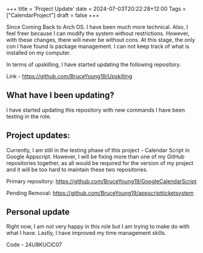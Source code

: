 +++
title = 'Project Update'
date = 2024-07-03T20:22:28+12:00
Tags = ["CalendarProject"]
draft = false
+++


Since Coming Back to Arch OS. I have been much more technical. Also, I feel freer because I can modify the system without restrictions. However, with these changes, there will never be without cons. At this stage, the only con I have found is package management. I can not keep track of what is installed on my computer.

In terms of upskilling, I have started updating the following repository.

Link - https://github.com/BruceYoung19/Upskilling

## What have I been updating?
I have started updating this repository with new commands I have been testing in the role. 

## Project updates:
Currently, I am still in the testing phase of this project - Calendar Script in Google Appscript. However, I will be fixing more than one of my GitHub repositories together, as all would be required for the version of my project and it will be too hard to maintain these two repositories.

Primary repository:
https://github.com/BruceYoung19/GoogleCalendarScript

Pending Removal:
https://github.com/BruceYoung19/appscriptticketsystem 

## Personal update
Right now, I am not very happy in this role but I am trying to make do with what I have.  Lastly, I have improved my time management skills.

Code - 24U8KUCIC07